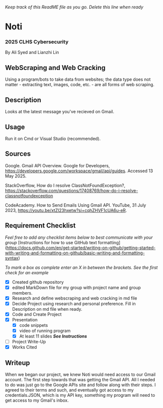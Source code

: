 _Keep track of this ReadME file as you go. Delete this line when ready_ 
# Noti
### 2025 CLHS Cybersecurity
By Ali Syed and Lianzhi Lin

## WebScraping and Web Cracking
Using a program/bots to take data from websites; the data type does not matter - extracting text, images, code, etc. - are all forms of web scraping.

## Description
Looks at the latest message you've recieved on Gmail.

## Usage
Run it on Cmd or Visual Studio (recommended).

## Sources
Google. Gmail API Overview. Google for Developers, https://developers.google.com/workspace/gmail/api/guides. Accessed 13 May 2025.
 
StackOverflow, How do I resolve ClassNotFoundException?, https://stackoverflow.com/questions/17408769/how-do-i-resolve-classnotfoundexception
 
CodeAcademy. How to Send Emails Using Gmail API. YouTube, 31 July 2023, https://youtu.be/xtZI23hxetw?si=cqhZHVF1cUA6u-eR.

## Requirement Checklist
_Feel free to add any checklist items below to best communicate with your group_
[Instructions for how to use GitHub text formatting] (https://docs.github.com/en/get-started/writing-on-github/getting-started-with-writing-and-formatting-on-github/basic-writing-and-formatting-syntax) 

_To mark a box as complete enter an X in between the brackets. See the first check for an example_
- [x] Created github repository
- [x] edited MarkDown file for my group with project name and group members.
- [x] Research and define webscraping and web cracking in md file
- [x] Decide Project using research and personal preference. Fill in Description on md file when ready.
- [x] Code and Create Project
- [x] Presentation
   - [x] code snippets
   - [x] video of running program
   - [x] At least 11 slides **_See Instructions_**
- [ ] Project Write-Up
- [x] Works Cited

## Writeup
When we began our project, we knew Noti would need access to our Gmail account. The first step towards that was getting the Gmail API. All I needed to do was just go to the Google APIs site and follow along with their steps. I agreed to their terms and such, and eventually got access to my credentials.JSON, which is my API key, something my program will need to get access to my Gmail's inbox. 
